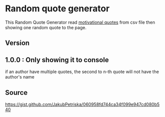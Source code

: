 # Random quote generator

This Random Quote Generator read [motivational quotes](https://gist.github.com/JakubPetriska/060958fd744ca34f099e947cd080b540) from csv file then showing one random quote to the page.

## Version
1.0.0 : Only showing it to console
----
if an author have multiple quotes, the second to n-th quote will not have the author's name
## Source 

https://gist.github.com/JakubPetriska/060958fd744ca34f099e947cd080b540